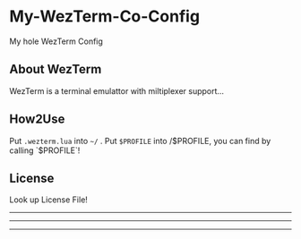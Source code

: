 # My-WezTerm-Co-Config
My hole WezTerm Config

## About WezTerm
WezTerm is a terminal emulattor with miltiplexer support... 

## How2Use
Put `.wezterm.lua` into `~/` .
Put `$PROFILE` into /$PROFILE, you can find by calling `$PROFILE`!

## License
Look up License File! 

---
---
---

